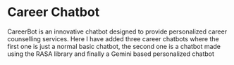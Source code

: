 # Career Chatbot
CareerBot is an innovative chatbot designed to provide personalized career counselling services. Here I have added three career chatbots where the first one is just a normal basic chatbot, the second one is a chatbot made using the RASA library and finally a Gemini based personalized chatbot 
